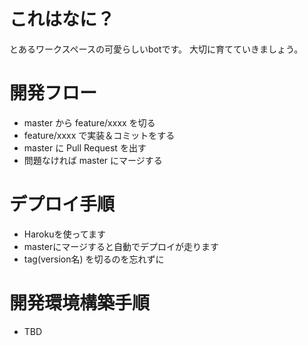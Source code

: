 # これはなに？
とあるワークスペースの可愛らしいbotです。
大切に育てていきましょう。

# 開発フロー
- master から feature/xxxx を切る
- feature/xxxx で実装＆コミットをする
- master に Pull Request を出す
- 問題なければ master にマージする

# デプロイ手順
- Harokuを使ってます
- masterにマージすると自動でデプロイが走ります
- tag(version名) を切るのを忘れずに

# 開発環境構築手順
- TBD
